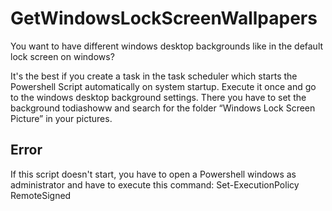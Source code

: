 # GetWindowsLockScreenWallpapers
You want to have different windows desktop backgrounds like in the default lock screen on windows?


It's the best if you create a task in the task scheduler which starts the Powershell Script automatically on system startup.
Execute it once and go to the windows desktop background settings. There you have to set the background todiashoww and search for the folder “Windows Lock Screen Picture” in your pictures.


## Error
If this script doesn't start, you have to open a Powershell windows as administrator and have to execute this command: Set-ExecutionPolicy RemoteSigned

 

